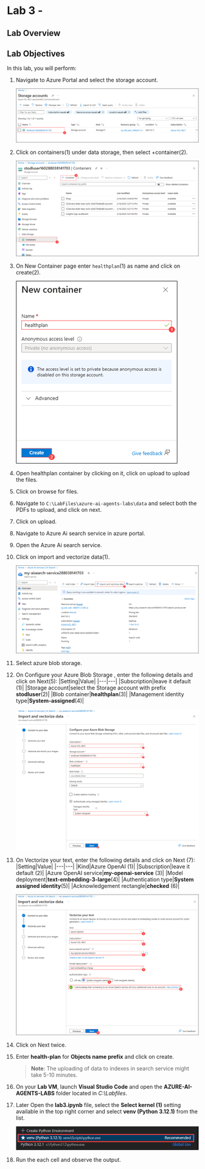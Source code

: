 # Lab 3 -

## Lab Overview

## Lab Objectives

In this lab, you will perform:
1. Navigate to Azure Portal and select the storage account.

   ![](./media/lab1-34.png)
1. Click on containers(1) under data storage, then select +container(2).

   ![](./media/lab3-1.png)
1. On New Container page enter `healthplan`(1) as name and click on create(2).

   ![](./media/lab3-2.png)
1. Open healthplan container by clicking on it, click on upload to upload the files.
1. Click on browse for files.
1. Navigate to `C:\LabFiles\azure-ai-agents-labs\data` and select both the PDFs to upload, and click on next.
1. Click on upload.
1. Navigate to Azure Ai search service in azure portal.
1. Open the Azure Ai search service.
1. Click on import and vectorize data(1).

   ![](./media/lab3-3.png)
1. Select azure blob storage.
1. On Configure your Azure Blob Storage , enter the following details and click on Next(5):
   |Setting|Value|
   |---|---|
   |Subscription|leave it default (1)|
   |Storage account|select the Storage account with prefix **stodluser**(2)|
   |Blob container|**healthplan**(3)|
   |Management identity type|**System-assigned**(4)|

      ![](./media/lab3-4.png)

1. On Vectorize your text, enter the following details and click on Next (7):
   |Setting|Value|
   |---|---|
   |Kind|Azure OpenAI (1)|
   |Subscription|leave it default (2)|
   |Azure OpenAI service|**my-openai-service<inject key="DeploymentID" enableCopy="false" /></inject>** (3)|
   |Model deployment|**text-embedding-3-large**(4)|
   |Authentication type|**System assigned identity**(5)|
   |Acknowledgement rectangle|**checked** (6)|

      ![](./media/lab3-5.png)

1. Click on Next twice.
1. Enter **health-plan** for  **Objects name prefix** and click on create.
   >**Note**: The uploading of data to indexes in search service might take 5-10 minutes.

1. On your **Lab VM**, launch **Visual Studio Code** and open the **AZURE-AI-AGENTS-LABS** folder located in *C:\Labfiles*.
1. Later Open the **lab3.ipynb** file, select the **Select kernel (1)** setting available in the top right corner and select **venv (Python 3.12.1)** from the list.

   ![](./media/lab1-24.png)
1. Run the each cell and observe the output.